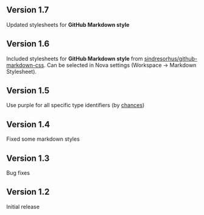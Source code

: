 ## Version 1.7

Updated stylesheets for **GitHub Markdown style**


## Version 1.6

Included stylesheets for **GitHub Markdown style** from [sindresorhus/github-markdown-css](https://github.com/sindresorhus/github-markdown-css). Can be selected in Nova settings (Workspace → Markdown Stylesheet).


## Version 1.5

Use purple for all specific type identifiers (by [chances](https://github.com/chances))


## Version 1.4

Fixed some markdown styles


## Version 1.3

Bug fixes


## Version 1.2

Initial release
